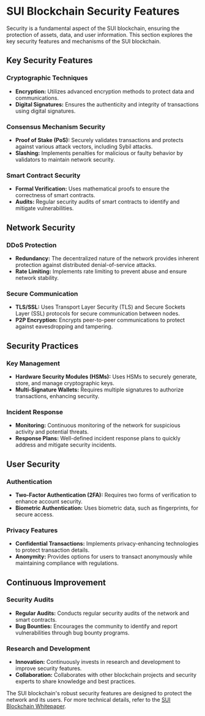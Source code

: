# SUI Blockchain Security Features

Security is a fundamental aspect of the SUI blockchain, ensuring the protection of assets, data, and user information. This section explores the key security features and mechanisms of the SUI blockchain.

## Key Security Features

### Cryptographic Techniques
- **Encryption:** Utilizes advanced encryption methods to protect data and communications.
- **Digital Signatures:** Ensures the authenticity and integrity of transactions using digital signatures.

### Consensus Mechanism Security
- **Proof of Stake (PoS):** Securely validates transactions and protects against various attack vectors, including Sybil attacks.
- **Slashing:** Implements penalties for malicious or faulty behavior by validators to maintain network security.

### Smart Contract Security
- **Formal Verification:** Uses mathematical proofs to ensure the correctness of smart contracts.
- **Audits:** Regular security audits of smart contracts to identify and mitigate vulnerabilities.

## Network Security

### DDoS Protection
- **Redundancy:** The decentralized nature of the network provides inherent protection against distributed denial-of-service attacks.
- **Rate Limiting:** Implements rate limiting to prevent abuse and ensure network stability.

### Secure Communication
- **TLS/SSL:** Uses Transport Layer Security (TLS) and Secure Sockets Layer (SSL) protocols for secure communication between nodes.
- **P2P Encryption:** Encrypts peer-to-peer communications to protect against eavesdropping and tampering.

## Security Practices

### Key Management
- **Hardware Security Modules (HSMs):** Uses HSMs to securely generate, store, and manage cryptographic keys.
- **Multi-Signature Wallets:** Requires multiple signatures to authorize transactions, enhancing security.

### Incident Response
- **Monitoring:** Continuous monitoring of the network for suspicious activity and potential threats.
- **Response Plans:** Well-defined incident response plans to quickly address and mitigate security incidents.

## User Security

### Authentication
- **Two-Factor Authentication (2FA):** Requires two forms of verification to enhance account security.
- **Biometric Authentication:** Uses biometric data, such as fingerprints, for secure access.

### Privacy Features
- **Confidential Transactions:** Implements privacy-enhancing technologies to protect transaction details.
- **Anonymity:** Provides options for users to transact anonymously while maintaining compliance with regulations.

## Continuous Improvement

### Security Audits
- **Regular Audits:** Conducts regular security audits of the network and smart contracts.
- **Bug Bounties:** Encourages the community to identify and report vulnerabilities through bug bounty programs.

### Research and Development
- **Innovation:** Continuously invests in research and development to improve security features.
- **Collaboration:** Collaborates with other blockchain projects and security experts to share knowledge and best practices.

The SUI blockchain's robust security features are designed to protect the network and its users. For more technical details, refer to the [SUI Blockchain Whitepaper](./09_SUI_Blockchain_Whitepaper.md).
